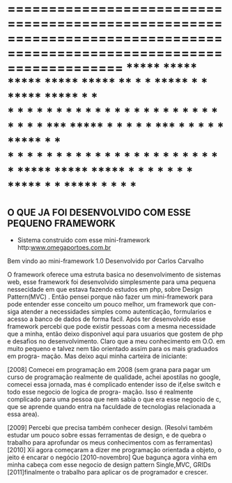 ======================================================================================================================
          *****  *****  *****     *****  *****  **      *     * ***** *     * ***** ***** *   *  
          *      *   *  *         *      *   *  * *     * * * * *     *     * *   * *   * *  *
          *      *   *  *         ***    *****  *  *    *  *  * ***   *  *  * *   * ***** * *      
          *      *   *  *         *      * *    * * *   *     * *     * * * * *   * * *   *  *
          *****  *****  *****     *      *   *  *    *  *     * ***** *     * ***** *   * *   * 
======================================================================================================================
O QUE JA FOI DESENVOLVIDO COM ESSE PEQUENO FRAMEWORK 
----------------------------------------------------------------------------------------------------------------------
* Sistema construido com esse mini-framework http:www.omegaportoes.com.br



Bem vindo ao mini-framework 1.0
Desenvolvido por Carlos Carvalho

O framework oferece uma estruta basica no desenvolvimento de sistemas web, esse framework foi desenvolvido simplesmente
para uma pequena nessecidade em que estava fazendo estudos em php, sobre Design Pattern(MVC) .
Então pensei porque não fazer um mini-framework para pode entender esse conceito um pouco melhor, um framework que con-
siga atender a necessidades simples como autenticação, formularios e acesso a banco de dados de forma facil.
Após ter desenvolvido esse framework percebi que pode existir pessoas com a mesma necessidade que a minha, então deixo
disponivel aqui para usuarios que gostem de php e desafios no desenvolvimento.
Claro que a meu conhecimento em O.O. em muito pequeno e talvez nem tão orientado assim para os mais graduados em progra-
mação.
Mas deixo aqui minha carteira de iniciante:

[2008] Comecei em programação em 2008 (sem grana para pagar um curso de programação realmente de qualidade, achei apostilas no
google, comecei essa jornada, mas é complicado entender isso de if,else switch e todo esse negocio de logica de progra-
mação.
Isso é realmente complicado para uma pessoa que nem sabia o que era esse negocio de c, que se aprende quando entra na
faculdade de tecnologias relacionada a essa area).

[2009] Percebi que precisa também conhecer design. (Resolvi também estudar um pouco sobre essas ferramentas de design, 
e de quebra o trabalho para aprofundar os meus conhecimentos com as ferramentas)
[2010] Xii agora começaram a dizer me programação orientada a objeto, o jeito é encarar o negócio
[2010-novembro] Que bagunça agora vinha em minha cabeça com esse negocio de design pattern Single,MVC, GRIDs
[2011]finalmente o trabalho para aplicar os de programador e crescer.